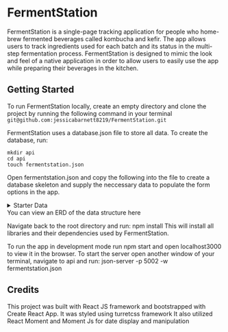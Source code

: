 # FermentStation
FermentStation is a single-page tracking application for people who home-brew fermented beverages called kombucha and kefir. The app allows users to track ingredients used for each batch and its status in the multi-step fermentation process. FermentStation is designed to mimic the look and feel of a native application in order to allow users to easily use the app while preparing their beverages in the kitchen.

## Getting Started
To run FermentStation locally, create an empty directory and clone the project by running the following command in your terminal ```git@github.com:jessicabarnett8219/FermentStation.git```

FermentStation uses a database.json file to store all data. To create the database, run:
```
mkdir api
cd api
touch fermentstation.json
```

Open fermentstation.json and copy the following into the file to create a database skeleton and supply the neccessary data to populate the form options in the app. 

<details><summary>Starter Data</summary>
<p>
```
  "users": [
    {
      "id": 1,
      "firstName": "TestUser",
      "lastName": "TestUser",
      "email": "test@test.com",
      "password": "test"
    }
  ],
  "batches": [
    {
      "name": "Test Batch",
      "userId": 1,
      "typeId": 2,
      "rating": "",
      "review": "",
      "startDate": "2018-12-30",
      "bottleDate": "",
      "completeDate": "",
      "status": 1,
      "id": 1
    }
  ],
  "types": [
    {
      "id": 1,
      "name": "Kombucha"
    },
    {
      "id": 2,
      "name": "Water Kefir"
    }
  ],
  "statuses": [
    {
      "id": 1,
      "name": "brewing"
    },
    {
      "id": 2,
      "name": "bottled"
    },
    {
      "id": 3,
      "name": "completed"
    }
  ],
  "ingredient-categories": [
    {
      "id": 1,
      "name": "sugar"
    },
    {
      "id": 2,
      "name": "supplements"
    },
    {
      "id": 3,
      "name": "tea"
    },
    {
      "id": 4,
      "name": "kefir starter"
    },
    {
      "id": 5,
      "name": "flavoring"
    },
    {
      "id": 6,
      "name": "kombucha starter"
    },
    {
      "id": 7,
      "name": "water"
    }
  ],
  "ingredients": [
    {
      "id": 1,
      "name": "white sugar",
      "categoryId": 1
    },
    {
      "id": 2,
      "name": "baking soda",
      "categoryId": 2
    },
    {
      "id": 3,
      "name": "black tea",
      "categoryId": 3
    },
    {
      "id": 5,
      "name": "kefir grains",
      "categoryId": 4
    },
    {
      "id": 6,
      "name": "grape juice",
      "categoryId": 5
    },
    {
      "id": 7,
      "name": "vinegar",
      "categoryId": 6
    },
    {
      "id": 8,
      "name": "spring water",
      "categoryId": 7
    },
    {
      "id": 9,
      "name": "coconut sugar",
      "categoryId": 1
    },
    {
      "id": 10,
      "name": "molassess",
      "categoryId": 1
    },
    {
      "id": 11,
      "name": "unrefined cane sugar",
      "categoryId": 1
    },
    {
      "id": 12,
      "name": "green tea",
      "categoryId": 3
    },
    {
      "id": 13,
      "name": "oolong tea",
      "categoryId": 3
    },
    {
      "id": 14,
      "name": "filtered water",
      "categoryId": 7
    },
    {
      "id": 15,
      "name": "lemon wedge",
      "categoryId": 2
    },
    {
      "id": 16,
      "name": "dried fruit piece",
      "categoryId": 2
    },
    {
      "id": 17,
      "name": "sea salt",
      "categoryId": 2
    },
    {
      "id": 18,
      "name": "starter tea",
      "categoryId": 6
    },
    {
      "id": 19,
      "name": "orange juice",
      "categoryId": 5
    },
    {
      "id": 20,
      "name": "mango juice",
      "categoryId": 5
    },
    {
      "id": 21,
      "name": "palm sugar",
      "categoryId": 1
    },
    {
      "id": 22,
      "name": "brown sugar",
      "categoryId": 1
    },
    {
      "id": 23,
      "name": "cherry juice",
      "categoryId": 5
    },
    {
      "id": 24,
      "name": "lime juice",
      "categoryId": 5
    },
    {
      "id": 25,
      "name": "lemon juice",
      "categoryId": 5
    },
    {
      "id": 26,
      "name": "fresh fruit",
      "categoryId": 5
    },
    {
      "id": 27,
      "name": "cinnamon",
      "categoryId": 5
    },
    {
      "id": 28,
      "name": "ginger",
      "categoryId": 5
    },
    {
      "id": 29,
      "name": "vanilla",
      "categoryId": 5
    }
  ],
  "batches-ingredients": [
    {
      "ingredientId": 8,
      "batchId": 1,
      "amount": 4,
      "measurement": "cups",
      "id": 1
    }
  ]
```
</p>
</details>
You can view an ERD of the data structure here

Navigate back to the root directory and run: npm install This will install all libraries and their dependencies used by FermentStation. 

To run the app in development mode run npm start and open localhost3000 to view it in the browser. To start the server open another window of your terminal, navigate to api and run: json-server -p 5002 -w fermentstation.json

## Credits

This project was built with React JS framework and bootstrapped with Create React App.
It was styled using turretcss framework
It also utilized React Moment and Moment Js for date display and manipulation





